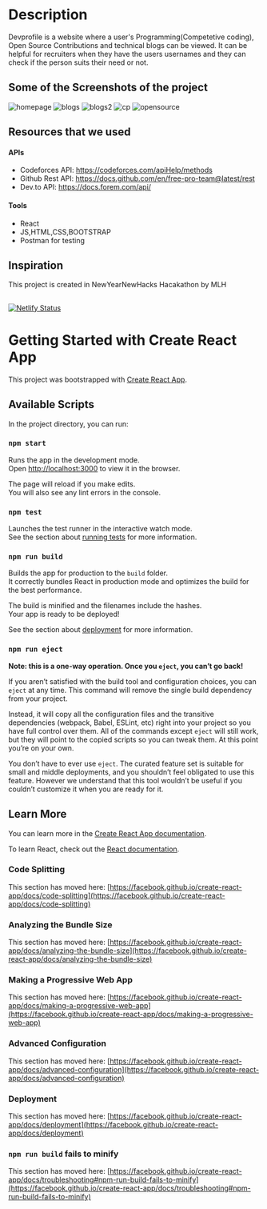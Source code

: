 # Description
Devprofile is a website where a user's Programming(Competetive coding), Open Source Contributions and technical blogs can be viewed. It can be helpful for recruiters when they have the users usernames and they can check if the person suits their need or not.
## Some of the Screenshots of the project
![homepage](https://user-images.githubusercontent.com/43006347/103473118-f5524f00-4dba-11eb-8893-bbe73de046ac.JPG)
![blogs](https://user-images.githubusercontent.com/43006347/103473119-f6837c00-4dba-11eb-8c13-4b5eb48d475e.JPG)
![blogs2](https://user-images.githubusercontent.com/43006347/103473120-f71c1280-4dba-11eb-826f-eb5b65090244.JPG)
![cp](https://user-images.githubusercontent.com/43006347/103473121-f71c1280-4dba-11eb-9ca8-fa2e5245774f.JPG)
![opensource](https://user-images.githubusercontent.com/43006347/103473574-4153c280-4dc0-11eb-90c3-eebbe7afa027.png)

## Resources that we used
#### APIs
* Codeforces API:  https://codeforces.com/apiHelp/methods
* Github Rest API: https://docs.github.com/en/free-pro-team@latest/rest
* Dev.to API: https://docs.forem.com/api/
#### Tools
* React 
* JS,HTML,CSS,BOOTSTRAP
* Postman for testing
## Inspiration
This project is created in NewYearNewHacks Hacakathon by MLH
##
[![Netlify Status](https://api.netlify.com/api/v1/badges/4a140911-b337-48c8-9dc9-35eef41c0b49/deploy-status)](https://app.netlify.com/sites/devprofilebytejaswini/deploys)

# Getting Started with Create React App

This project was bootstrapped with [Create React App](https://github.com/facebook/create-react-app).

## Available Scripts

In the project directory, you can run:

### `npm start`

Runs the app in the development mode.\
Open [http://localhost:3000](http://localhost:3000) to view it in the browser.

The page will reload if you make edits.\
You will also see any lint errors in the console.

### `npm test`

Launches the test runner in the interactive watch mode.\
See the section about [running tests](https://facebook.github.io/create-react-app/docs/running-tests) for more information.

### `npm run build`

Builds the app for production to the `build` folder.\
It correctly bundles React in production mode and optimizes the build for the best performance.

The build is minified and the filenames include the hashes.\
Your app is ready to be deployed!

See the section about [deployment](https://facebook.github.io/create-react-app/docs/deployment) for more information.

### `npm run eject`

**Note: this is a one-way operation. Once you `eject`, you can’t go back!**

If you aren’t satisfied with the build tool and configuration choices, you can `eject` at any time. This command will remove the single build dependency from your project.

Instead, it will copy all the configuration files and the transitive dependencies (webpack, Babel, ESLint, etc) right into your project so you have full control over them. All of the commands except `eject` will still work, but they will point to the copied scripts so you can tweak them. At this point you’re on your own.

You don’t have to ever use `eject`. The curated feature set is suitable for small and middle deployments, and you shouldn’t feel obligated to use this feature. However we understand that this tool wouldn’t be useful if you couldn’t customize it when you are ready for it.

## Learn More

You can learn more in the [Create React App documentation](https://facebook.github.io/create-react-app/docs/getting-started).

To learn React, check out the [React documentation](https://reactjs.org/).

### Code Splitting

This section has moved here: [https://facebook.github.io/create-react-app/docs/code-splitting](https://facebook.github.io/create-react-app/docs/code-splitting)

### Analyzing the Bundle Size

This section has moved here: [https://facebook.github.io/create-react-app/docs/analyzing-the-bundle-size](https://facebook.github.io/create-react-app/docs/analyzing-the-bundle-size)

### Making a Progressive Web App

This section has moved here: [https://facebook.github.io/create-react-app/docs/making-a-progressive-web-app](https://facebook.github.io/create-react-app/docs/making-a-progressive-web-app)

### Advanced Configuration

This section has moved here: [https://facebook.github.io/create-react-app/docs/advanced-configuration](https://facebook.github.io/create-react-app/docs/advanced-configuration)

### Deployment

This section has moved here: [https://facebook.github.io/create-react-app/docs/deployment](https://facebook.github.io/create-react-app/docs/deployment)

### `npm run build` fails to minify

This section has moved here: [https://facebook.github.io/create-react-app/docs/troubleshooting#npm-run-build-fails-to-minify](https://facebook.github.io/create-react-app/docs/troubleshooting#npm-run-build-fails-to-minify)
